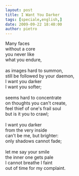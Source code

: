 ```yaml
---
layout: post
title: I Want You Darker
tags: [speciale,english,]
date: 2009-09-22 18:40:00
author: pietro
---
```

Many faces<br/>without a core<br/>you never like<br/>what you endure,<br/><br/>as images hard to summon,<br/>still be followed by your daemon,<br/>I want you darker<br/>I want you softer;<br/><br/>seems hard to concentrate<br/>on thoughts you can't create,<br/>feel thief of one's frail soul<br/>but is it you to crawl;<br/><br/>I want you darker<br/>from the very inside<br/>can't be me, but brighter:<br/>only shadows cannot fade;<br/><br/>let me say your smile<br/>the inner one gets pale<br/>I cannot breathe I faint<br/>out of time for my complaint.
